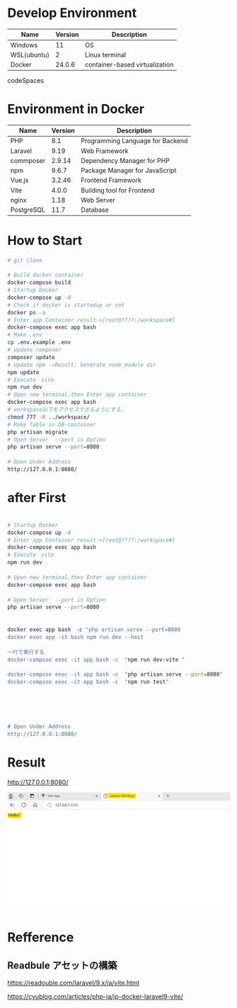 # Develop Environment

Name | Version | Description
----|------|----
Windows|11|OS
WSL(ubuntu)|2|Linux terminal
Docker|24.0.6|container-based virtualization
codeSpaces

# Environment in Docker

Name | Version | Description
----|------|----
PHP | 8.1 |Programming Language for Backend
Laravel|9.19|Web Framework
commposer|2.9.14|Dependency Manager for PHP
npm|9.6.7|Package Manager for JavaScript
Vue.js|3.2.46| Frontend Framework
Vite|4.0.0|Building tool for Frontend
nginx|1.18|Web Server
PostgreSQL|11.7|Database


# How to Start

```bash
# git clone

# Build docker container
docker-compose build
# Startup Docker
docker-compose up -d
# Check if docker is startedup or not
docker ps -a
# Enter app Container result->[root@????:/workspace#] 
docker-compose exec app bash
# Make .env
cp .env.example .env
# Update composer
composer update
# Update npm ->Result: Generate node_module dir
npm update
# Execute　vite
npm run dev
# Open new terminal,then Enter app container
docker-compose exec app bash
# workspace以下をアクセスできるようにする。
chmod 777 -R ../workspace/
# Make Table in DB-container
php artisan migrate
# Open Server  --port is Option
php artisan serve --port=8080

# Open Under Address
http://127.0.0.1:8080/
```

# after First
```bash

# Startup Docker
docker-compose up -d
# Enter app Container result->[root@????:/workspace#] 
docker-compose exec app bash
# Execute　vite
npm run dev

# Open new terminal,then Enter app container
docker-compose exec app bash

# Open Server  --port is Option
php artisan serve --port=8080


docker exec app bash　-c "php artisan serve --port=8080
docker exec app -it bash npm run dev --host

一行で実行する
docker-compose exec -it app bash -c  "npm run dev-vite "

docker-compose exec -it app bash -c  "php artisan serve --port=8080"
docker-compose exec -it app bash -c  "npm run test"





# Open Under Address
http://127.0.0.1:8080/
```
# Result 

http://127.0.0.1:8080/

![Alt text](image.png)



# Refference

## Readbule アセットの構築

https://readouble.com/laravel/9.x/ja/vite.html

https://cyublog.com/articles/php-ja/jp-docker-laravel9-vite/



